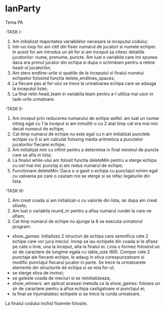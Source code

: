 # lanParty
Tema PA

-TASK I-
1. Am initializat majoritatea variabilelor necesare la inceputul codului;
2. Intr-un loop for am citit din fisier numarul de jucatori si numele echipei. In acest for am introdus un alt for si am inceput sa citesc detaliile jucatorilor: nume, prenume, puncte. Am luat o variabila care imi spunea daca era primul jucator din echipa si dupa o schimbam pentru a retine head-ul jucatorilor;
3. Am sters endline-urile si spatiile de la inceputul si finalul numelui echipelor folosind functia delete_endlines_spaces;
4. La fiecare pas al for-ului se trece la urmatoarea echipa care se adauga la inceputul listei; 
5. La final retin head_team in variabila team pentru a-l utiliza mai usor in task-urile urmatoare.

-TASK II-
1. Am inceput prin reducerea numarului de echipe astfel: am luat un numar intreg egal cu 1 la inceput si am inmultit-o cu 2 atat timp cat era mai mic decat numarul de echipe;
2. Cat timp numarul de echipe nu este egal cu n am initializat punctele echipei cu 0 si am calculat folosing media aritmetica a punctelor jucatorilor fiecarei echipe;
3. Am initializat min cu infinit pentru a determina in final minimul de puncte care se afla in lista;
4. La finalul while-ului am folosit functia deleteMin pentru a sterge echipa cu cel mai mic punctaj si am redus numarul de echipe;
5. Functionare deleteMin: Daca s-a gasit o echipa cu punctajul minim egal cu valoarea pe care o cautam noi se sterge si se refac legaturile din lista.

-TASK III-
1. Am creat coada si am initializat-o cu valorile din lista, iar dupa am creat stivele;
2. Am luat o variabila round_nr pentru a afisa numarul rundei la care ne aflam;
3. Cat timp numarul de echipe nu ajunge la 8 se executa urmatorul program: 
  - show_games: Initializez 2 structuri de echipa care semnifica cele 2 echipe care vor juca meciul. Incep sa iau echipele din coada si le afisez pe cate o linie, una la inceput, alta la finalul ei. Linia o formez folosind un sir de caractere de lungime egala cu table_size (69). Compar cele 2 punctaje ale fiecarei echipe, le adaug in stiva corespunzatoare si modific punctajul fiecarui jucator in parte. Se trece la urmatoarele elemente din structurile de echipa si se reia for-ul;
  - se sterge stiva de invinsi;
  - se goleste coada de meciuri si se reinitializeaza;
  - show_winners: am aplicat aceeasi metoda ca la show_games: foloses un sir de caractere pentru a afisa echipa castigatoare si punctajul ei;
  - la final se injumatatesc echipele si se trece la runda urmatoare.

La finalul codului inchid fisierele folosite.
